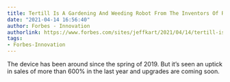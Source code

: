 ```yaml
---
title: Tertill Is A Gardening And Weeding Robot From The Inventors Of Roomba
date: "2021-04-14 16:56:40"
author: Forbes - Innovation
authorlink: https://www.forbes.com/sites/jeffkart/2021/04/14/tertill-is-a-gardening-and-weeding-robot-from-the-inventors-of-roomba/
tags:
- Forbes-Innovation
---
```

The device has been around since the spring of 2019. But it’s seen an uptick in sales of more than 600% in the last year and upgrades are coming soon.